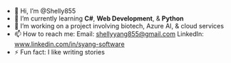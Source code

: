 - 👋 Hi, I’m @Shelly855
- 🌱 I’m currently learning **C#**, **Web Development**, & **Python**
- 🔭 I’m working on a project involving biotech, Azure AI, & cloud services
- 📫 How to reach me:
Email: shellyyang855@gmail.com
LinkedIn: www.linkedin.com/in/syang-software
- ⚡ Fun fact: I like writing stories

<!---
Shelly855/Shelly855 is a ✨ special ✨ repository because its `README.md` (this file) appears on your GitHub profile.
You can click the Preview link to take a look at your changes.
--->
